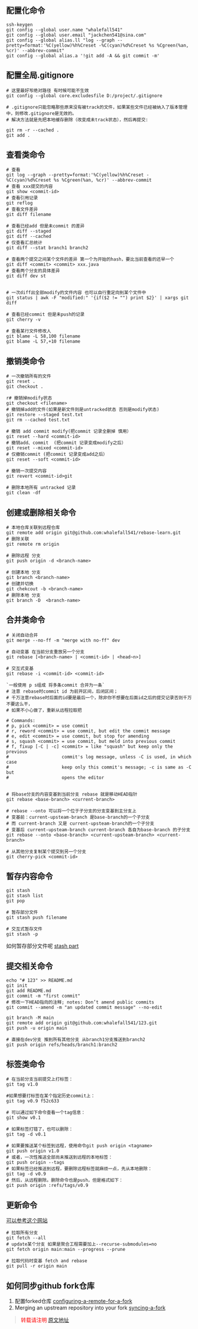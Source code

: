 

## 配置化命令

```shell
ssh-keygen
git config --global user.name "whalefall541"
git config --global user.email "jackchen541@sina.com"
git config --global alias.ll "log --graph --pretty=format:'%C(yellow)%h%Creset -%C(cyan)%d%Creset %s %Cgreen(%an, %cr)' --abbrev-commit"
git config --global alias.a '!git add -A && git commit -m'
```

## 配置全局.gitignore

```shell
# 这里最好写绝对路径 有时候可能不生效
git config --global core.excludesfile D:/project/.gitignore 

# .gitignore只能忽略那些原来没有被track的文件，如果某些文件已经被纳入了版本管理中，则修改.gitignore是无效的。
# 解决方法就是先把本地缓存删除（改变成未track状态），然后再提交:

git rm -r --cached .
git add .
```

## 查看类命令

```shell
# 查看 
git log --graph --pretty=format:'%C(yellow)%h%Creset -%C(cyan)%d%Creset %s %Cgreen(%an, %cr)' --abbrev-commit
# 查看 xxx提交的内容
git show <commit-id>
# 查看引用记录
git reflog
# 查看文件差异
git diff filename

# 查看已经add 但是未commit 的差异
git diff --staged
git diff --cached
# 仅查看汇总统计
git diff --stat branch1 branch2

# 查看两个提交之间某个文件的差异 第一个为开始的hash，要比当前查看的还早一个
git diff <commit> <commit> xxx.java
# 查看两个分支的具体差异
git diff dev st 


# 一次diff出全部modify的文件内容 也可以自行重定向到某个文件中
git status | awk -F "modified:" '{if($2 != "") print $2}' | xargs git diff

# 查看已经commit 但是未push的记录
git cherry -v

# 查看某行文件修改人
git blame -L 58,100 filename
git blame -L 57,+10 filename
```

## 撤销类命令

```shell
# 一次撤销所有的文件
git reset . 
git checkout .

r# 撤销掉modify状态
git checkout <filename>
# 撤销掉add的文件(如果是新文件则是untracked状态 否则是modify状态)
git restore --staged test.txt
git rm --cached test.txt

# 撤销 add commit modify(把commit 记录全删掉 慎用）
git reset --hard <commit-id>
# 撤销add、commit  (把commit 记录变成modify之后）
git reset --mixed <commit-id>
# 仅撤销commit (把commit 记录变成add之后）
git reset --soft <commit-id>

# 撤销一次提交内容
git revert <commit-id>git

# 删除本地所有 untracked 记录
git clean -df
```

## 创建或删除相关命令

```shell
# 本地仓库关联到远程仓库
git remote add origin git@github.com:whalefall541/rebase-learn.git
# 删除关联
git remote rm origin

# 删除远程 分支
git push origin -d <branch-name>

# 创建本地 分支
git branch <branch-name>
# 创建并切换
git chekcout -b <branch-name>
# 删除本地 分支
git branch -D  <branch-name>
```

## 合并类命令

```shell
# 关闭自动合并
git merge --no-ff -m "merge with no-ff" dev

# 自动变基 在当前分支重放另一个分支 
git rebase [<branch-name> | <commit-id> | <head~n>]

# 交互式变基
git rebase -i <commit-id> <commit-id> 

`一般使用 p s组成 将多条commit 合并为一条` 
# 注意 rebase时commit id 为前开区间，后闭区间；
# 千万注意rebase时后面的id要是最后一个，除非你不想要在后面id之后的提交记录否则千万不要这么干，
# 如果不小心做了，重新从远程拉取把

# Commands:
# p, pick <commit> = use commit
# r, reword <commit> = use commit, but edit the commit message
# e, edit <commit> = use commit, but stop for amending
# s, squash <commit> = use commit, but meld into previous commit
# f, fixup [-C | -c] <commit> = like "squash" but keep only the previous
#                    commit's log message, unless -C is used, in which case
#                    keep only this commit's message; -c is same as -C but
#                    opens the editor


# 将base分支的内容变基到当前分支 rebase 就是移动HEAD指针
git rebase <base-branch> <current-branch>

# rebase --onto 可以将一个位于子分支的分支变基到主分支上
# 变基前：current-upsteam-branch 是base-branch的一个子分支 
# 而 current-branch 又是 current-upsteam-branch的一个子分支
# 变基后 current-upsteam-branch current-branch 各自为base-branch 的子分支
git rebase --onto <base-branch> <current-upsteam-branch> <current-branch>

# 从其他分支复制某个提交到另一个分支
git cherry-pick <commit-id>
```

## 暂存内容命令

```shell
git stash
git stash list
git pop

# 暂存部分文件
git stash push filename

# 交互式暂存文件
git stash -p
```

如何暂存部分文件呢 [stash part][stash part]

[stash part]: https://www.jianshu.com/p/fe4d54cb6244

## 提交相关命令

```shell
echo "# 123" >> README.md
git init
git add README.md
git commit -m "first commit"
# 修改一下HEAD指向的注释; notes: Don’t amend public commits
git commit --amend -m "an updated commit message" --no-edit

git branch -M main
git remote add origin git@github.com:whalefall541/123.git
git push -u origin main

# 直接在dev分支 推到所有其他分支 从branch1分支推送到branch2
git push origin refs/heads/branch1:branch2
```

## 标签类命令

```shell
# 在当前分支当前提交上打标签：
git tag v1.0

#如果想要打标签在某个指定历史commit上：
git tag v0.9 f52c633

# 可以通过如下命令查看一个tag信息：
git show v0.1

# 如果标签打错了，也可以删除：
git tag -d v0.1

# 如果要推送某个标签到远程，使用命令git push origin <tagname>
git push origin v1.0
# 或者，一次性推送全部尚未推送到远程的本地标签：
git push origin --tags    
# 如果标签已经推送到远程，要删除远程标签就麻烦一点，先从本地删除：
git tag -d v0.9    
# 然后，从远程删除。删除命令也是push，但是格式如下：
git push origin :refs/tags/v0.9
```

## 更新命令

[可以参考这个网站](https://cloud.tencent.com/developer/section/1138793)

```shell
# 拉取所有分支
git fetch --all
# update某个分支 如果是聚合工程需要加上--recurse-submodules=no 
git fetch origin main:main --progress --prune
 
# 拉取代码时变基 fetch and rebase 
git pull -r origin main

```

## 如何同步github fork仓库

1. 配置forked仓库
   [configuring-a-remote-for-a-fork](https://docs.github.com/en/github/collaborating-with-pull-requests/working-with-forks/configuring-a-remote-for-a-fork)
2. Merging an upstream repository into your fork
   [syncing-a-fork](https://docs.github.com/en/github/collaborating-with-pull-requests/working-with-forks/syncing-a-fork)




> <font color="red" >转载请注明 [原文地址](https://www.cnblogs.com/whalefall541/p/15249674.html)</font>